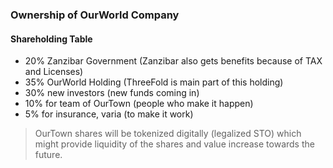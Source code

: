 ### Ownership of OurWorld Company

#### Shareholding Table

- 20% Zanzibar Government (Zanzibar also gets benefits because of TAX and Licenses)
- 35% OurWorld Holding (ThreeFold is main part of this holding)
- 30% new investors (new funds coming in)
- 10% for team of OurTown (people who make it happen)
- 5% for insurance, varia (to make it work)

> OurTown shares will be tokenized digitally (legalized STO) which might provide liquidity of the shares and value increase towards the future.